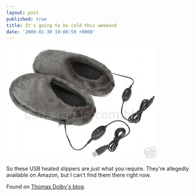```yaml
---
layout: post
published: true
title: It's going to be cold this weekend
date: '2009-01-30 19:00:59 +0000'
---
```


![Slippers with USB heaters](/images/300.jpg)

So these USB heated slippers are *just* what you require. They're allegedly available on Amazon, but I can't find them there right now.

Found on [Thomas Dolby's blog](http://blog.thomasdolby.com/).

